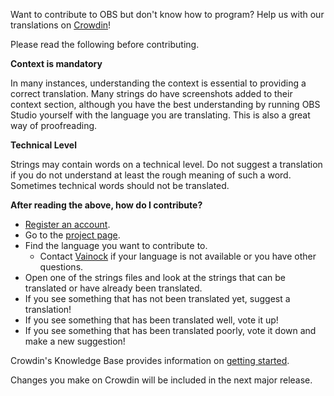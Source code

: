 
Want to contribute to OBS but don't know how to program? Help us with our translations on [Crowdin](https://crowdin.com/)!

Please read the following before contributing.

**Context is mandatory**

In many instances, understanding the context is essential to providing a correct translation. Many strings do have screenshots added to their context section, although you have the best understanding by running OBS Studio yourself with the language you are translating. This is also a great way of proofreading.

**Technical Level**

Strings may contain words on a technical level. Do not suggest a translation if you do not understand at least the rough meaning of such a word. Sometimes technical words should not be translated.

**After reading the above, how do I contribute?**
* [Register an account](https://accounts.crowdin.com/register).
* Go to the [project page](https://crowdin.com/project/obs-studio).
* Find the language you want to contribute to.
  * Contact [Vainock](https://crowdin.com/messages/create/15326052/51028) if your language is not available or you have other questions.
* Open one of the strings files and look at the strings that can be translated or have already been translated.
* If you see something that has not been translated yet, suggest a translation!
* If you see something that has been translated well, vote it up!
* If you see something that has been translated poorly, vote it down and make a new suggestion!

Crowdin's Knowledge Base provides information on [getting started](https://support.crowdin.com/for-volunteer-translators/#explore-your-workspace).

Changes you make on Crowdin will be included in the next major release.
